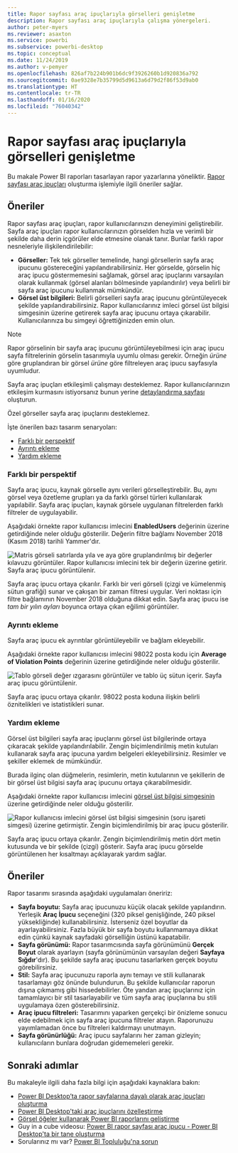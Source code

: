 ```yaml
---
title: Rapor sayfası araç ipuçlarıyla görselleri genişletme
description: Rapor sayfası araç ipuçlarıyla çalışma yönergeleri.
author: peter-myers
ms.reviewer: asaxton
ms.service: powerbi
ms.subservice: powerbi-desktop
ms.topic: conceptual
ms.date: 11/24/2019
ms.author: v-pemyer
ms.openlocfilehash: 826af7b224b901b6dc9f3926260b1d920836a792
ms.sourcegitcommit: 0ae9328e7b35799d5d9613a6d79d2f86f53d9ab0
ms.translationtype: HT
ms.contentlocale: tr-TR
ms.lasthandoff: 01/16/2020
ms.locfileid: "76040342"
---
```

# <a name="extend-visuals-with-report-page-tooltips"></a>Rapor sayfası araç ipuçlarıyla görselleri genişletme

Bu makale Power BI raporları tasarlayan rapor yazarlarına yöneliktir. [Rapor sayfası araç ipuçları](../desktop-tooltips.md) oluşturma işlemiyle ilgili öneriler sağlar.

## <a name="suggestions"></a>Öneriler

Rapor sayfası araç ipuçları, rapor kullanıcılarınızın deneyimini geliştirebilir. Sayfa araç ipuçları rapor kullanıcılarınızın görselden hızla ve verimli bir şekilde daha derin içgörüler elde etmesine olanak tanır. Bunlar farklı rapor nesneleriyle ilişkilendirilebilir:

- **Görseller:** Tek tek görseller temelinde, hangi görsellerin sayfa araç ipucunu göstereceğini yapılandırabilirsiniz. Her görselde, görselin hiç araç ipucu göstermemesini sağlamak, görsel araç ipuçlarını varsayılan olarak kullanmak (görsel alanları bölmesinde yapılandırılır) veya belirli bir sayfa araç ipucunu kullanmak mümkündür.
- **Görsel üst bilgileri:** Belirli görselleri sayfa araç ipucunu görüntüleyecek şekilde yapılandırabilirsiniz. Rapor kullanıcılarınız imleci görsel üst bilgisi simgesinin üzerine getirerek sayfa araç ipucunu ortaya çıkarabilir. Kullanıcılarınıza bu simgeyi öğrettiğinizden emin olun.

> [!NOTE]
> Rapor görselinin bir sayfa araç ipucunu görüntüleyebilmesi için araç ipucu sayfa filtrelerinin görselin tasarımıyla uyumlu olması gerekir. Örneğin _ürüne_ göre gruplandıran bir görsel _ürüne_ göre filtreleyen araç ipucu sayfasıyla uyumludur.
>
> Sayfa araç ipuçları etkileşimli çalışmayı desteklemez. Rapor kullanıcılarınızın etkileşim kurmasını istiyorsanız bunun yerine [detaylandırma sayfası](../desktop-drillthrough.md) oluşturun.
>
> Özel görseller sayfa araç ipuçlarını desteklemez.

İşte önerilen bazı tasarım senaryoları:

- [Farklı bir perspektif](#different-perspective)
- [Ayrıntı ekleme](#add-detail)
- [Yardım ekleme](#add-help)

### <a name="different-perspective"></a>Farklı bir perspektif

Sayfa araç ipucu, kaynak görselle aynı verileri görselleştirebilir. Bu, aynı görsel veya özetleme grupları ya da farklı görsel türleri kullanılarak yapılabilir. Sayfa araç ipuçları, kaynak görsele uygulanan filtrelerden farklı filtreler de uygulayabilir.

Aşağıdaki örnekte rapor kullanıcısı imlecini **EnabledUsers** değerinin üzerine getirdiğinde neler olduğu gösterilir. Değerin filtre bağlamı November 2018 (Kasım 2018) tarihli Yammer'dır.

![Matris görseli satırlarda yıla ve aya göre gruplandırılmış bir değerler kılavuzu görüntüler. Rapor kullanıcısı imlecini tek bir değerin üzerine getirir. Sayfa araç ipucu görüntülenir.](media/report-page-tooltips/suggestion-different-perspective.png)

Sayfa araç ipucu ortaya çıkarılır. Farklı bir veri görseli (çizgi ve kümelenmiş sütun grafiği) sunar ve çakışan bir zaman filtresi uygular. Veri noktası için filtre bağlamının November 2018 olduğuna dikkat edin. Sayfa araç ipucu ise _tam bir yılın ayları_ boyunca ortaya çıkan eğilimi görüntüler.

### <a name="add-detail"></a>Ayrıntı ekleme

Sayfa araç ipucu ek ayrıntılar görüntüleyebilir ve bağlam ekleyebilir.

Aşağıdaki örnekte rapor kullanıcısı imlecini 98022 posta kodu için **Average of Violation Points** değerinin üzerine getirdiğinde neler olduğu gösterilir.

![Tablo görseli değer ızgarasını görüntüler ve tablo üç sütun içerir. Sayfa araç ipucu görüntülenir.](media/report-page-tooltips/suggestion-add-details.png)

Sayfa araç ipucu ortaya çıkarılır. 98022 posta koduna ilişkin belirli öznitelikleri ve istatistikleri sunar.

### <a name="add-help"></a>Yardım ekleme

Görsel üst bilgileri sayfa araç ipuçlarını görsel üst bilgilerinde ortaya çıkaracak şekilde yapılandırılabilir. Zengin biçimlendirilmiş metin kutuları kullanarak sayfa araç ipucuna yardım belgeleri ekleyebilirsiniz. Resimler ve şekiller eklemek de mümkündür.

Burada ilginç olan düğmelerin, resimlerin, metin kutularının ve şekillerin de bir görsel üst bilgisi sayfa araç ipucunu ortaya çıkarabilmesidir.

Aşağıdaki örnekte rapor kullanıcısı imlecini [görsel üst bilgisi simgesinin](../desktop-visual-elements-for-reports.md) üzerine getirdiğinde neler olduğu gösterilir.

![Rapor kullanıcısı imlecini görsel üst bilgisi simgesinin (soru işareti simgesi) üzerine getirmiştir. Zengin biçimlendirilmiş bir araç ipucu gösterilir.](media/report-page-tooltips/suggestion-add-help.png)

Sayfa araç ipucu ortaya çıkarılır. Zengin biçimlendirilmiş metin dört metin kutusunda ve bir şekilde (çizgi) gösterir. Sayfa araç ipucu görselde görüntülenen her kısaltmayı açıklayarak yardım sağlar.

## <a name="recommendations"></a>Öneriler

Rapor tasarımı sırasında aşağıdaki uygulamaları öneririz:

- **Sayfa boyutu:** Sayfa araç ipucunuzu küçük olacak şekilde yapılandırın. Yerleşik **Araç İpucu** seçeneğini (320 piksel genişliğinde, 240 piksel yüksekliğinde) kullanabilirsiniz. İsterseniz özel boyutlar da ayarlayabilirsiniz. Fazla büyük bir sayfa boyutu kullanmamaya dikkat edin çünkü kaynak sayfadaki görselliğin üstünü kapatabilir.
- **Sayfa görünümü:** Rapor tasarımcısında sayfa görünümünü **Gerçek Boyut** olarak ayarlayın (sayfa görünümünün varsayılan değeri **Sayfaya Sığdır**'dır). Bu şekilde sayfa araç ipucunu tasarlarken gerçek boyutu görebilirsiniz.
- **Stil:** Sayfa araç ipucunuzu raporla aynı temayı ve stili kullanarak tasarlamayı göz önünde bulundurun. Bu şekilde kullanıcılar raporun dışına çıkmamış gibi hissedebilirler. Öte yandan araç ipuçlarınız için tamamlayıcı bir stil tasarlayabilir ve tüm sayfa araç ipuçlarına bu stili uygulamaya özen gösterebilirsiniz.
- **Araç ipucu filtreleri:** Tasarımını yaparken gerçekçi bir önizleme sonucu elde edebilmek için sayfa araç ipucuna filtreler atayın. Raporunuzu yayımlamadan önce bu filtreleri kaldırmayı unutmayın.
- **Sayfa görünürlüğü:** Araç ipucu sayfalarını her zaman gizleyin; kullanıcıların bunlara doğrudan gidememeleri gerekir.

## <a name="next-steps"></a>Sonraki adımlar

Bu makaleyle ilgili daha fazla bilgi için aşağıdaki kaynaklara bakın:

- [Power BI Desktop’ta rapor sayfalarına dayalı olarak araç ipuçları oluşturma](../desktop-tooltips.md)
- [Power BI Desktop'taki araç ipuçlarını özelleştirme](../desktop-custom-tooltips.md)
- [Görsel öğeler kullanarak Power BI raporlarını geliştirme](../desktop-visual-elements-for-reports.md)
- Guy in a cube videosu: [Power BI rapor sayfası araç ipucu - Power BI Desktop'ta bir tane oluşturma](https://www.youtube.com/watch?v=URTA7JZsAtw)
- Sorularınız mı var? [Power BI Topluluğu'na sorun](https://community.powerbi.com/)
